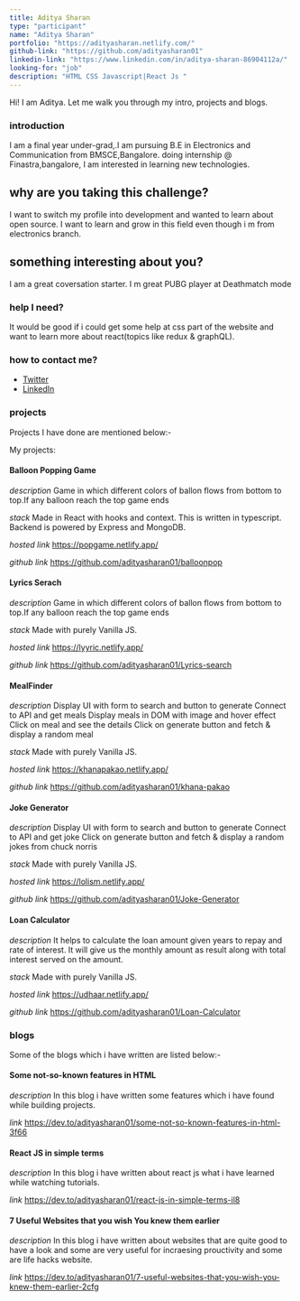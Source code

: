 ```yaml
---
title: Aditya Sharan
type: "participant"
name: "Aditya Sharan"
portfolio: "https://adityasharan.netlify.com/"
github-link: "https://github.com/adityasharan01"
linkedin-link: "https://www.linkedin.com/in/aditya-sharan-86904112a/"
looking-for: "job"
description: "HTML CSS Javascript|React Js "
---
```


Hi! I am Aditya. Let me walk you through my intro, projects and blogs.

### introduction

I am a final year under-grad,.I am pursuing B.E in Electronics and Communication from BMSCE,Bangalore.
doing internship @ Finastra,bangalore, I am interested in learning new technologies.

## why are you taking this challenge?

I want to switch my profile into development and wanted to learn about open source.
I want to learn and grow in this field even though i m from electronics branch.

## something interesting about you?

I am a great coversation starter.
I m great PUBG player at Deathmatch mode

### help I need?

It would be good if i could get some help at css part of the website and want to learn more about react(topics like redux & graphQL).

### how to contact me?

- [Twitter](https://twitter.com/adityasharan13)
- [LinkedIn](https://www.linkedin.com/in/aditya-sharan-86904112a/)

### projects

Projects I have done are mentioned below:-

My projects:

#### Balloon Popping Game

_description_ Game in which different colors of ballon flows from bottom to top.If any balloon reach the top game ends

_stack_ Made in React with hooks and context. This is written in typescript. Backend is powered by Express and MongoDB.

_hosted link_ https://popgame.netlify.app/

_github link_ https://github.com/adityasharan01/balloonpop

#### Lyrics Serach

_description_ Game in which different colors of ballon flows from bottom to top.If any balloon reach the top game ends

_stack_ Made with purely Vanilla JS.

_hosted link_ https://lyyric.netlify.app/

_github link_ https://github.com/adityasharan01/Lyrics-search

#### MealFinder

_description_ Display UI with form to search and button to generate
Connect to API and get meals
Display meals in DOM with image and hover effect
Click on meal and see the details
Click on generate button and fetch & display a random meal

_stack_ Made with purely Vanilla JS.

_hosted link_ https://khanapakao.netlify.app/

_github link_ https://github.com/adityasharan01/khana-pakao

#### Joke Generator

_description_ Display UI with form to search and button to generate
Connect to API and get joke
Click on generate button and fetch & display a random jokes from chuck norris

_stack_ Made with purely Vanilla JS.

_hosted link_ https://lolism.netlify.app/

_github link_ https://github.com/adityasharan01/Joke-Generator

#### Loan Calculator
_description_ It helps to calculate the loan amount given years to repay and rate of interest.
It will give us the monthly amount as result along with total interest served on the amount.

_stack_ Made with purely Vanilla JS.

_hosted link_ https://udhaar.netlify.app/

_github link_ https://github.com/adityasharan01/Loan-Calculator

### blogs

Some of the blogs which i have written are listed below:-

#### Some not-so-known features in HTML

_description_ In this blog i have written some features which i have found while building projects. 

_link_ https://dev.to/adityasharan01/some-not-so-known-features-in-html-3f66

#### React JS in simple terms

_description_ In this blog i have written about react js what i have learned while watching tutorials.

_link_ https://dev.to/adityasharan01/react-js-in-simple-terms-il8

#### 7 Useful Websites that you wish You knew them earlier

_description_ In this blog i have written about websites that are quite good to have a look and some are very useful for incraesing prouctivity and some are life hacks website.

_link_ https://dev.to/adityasharan01/7-useful-websites-that-you-wish-you-knew-them-earlier-2cfg